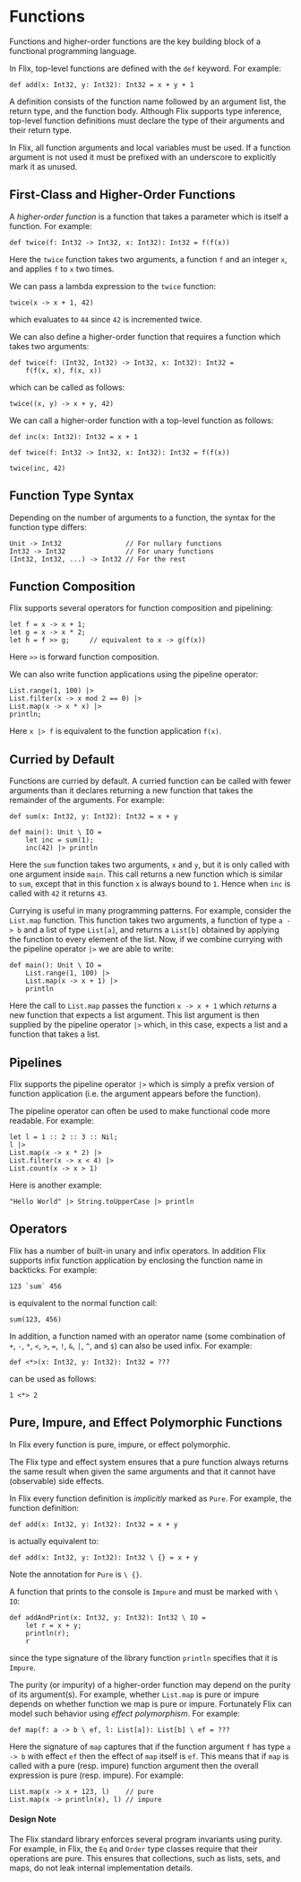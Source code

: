 # Functions

Functions and higher-order functions are the key
building block of a functional programming language.

In Flix, top-level functions are defined with the
`def` keyword.
For example:

```flix
def add(x: Int32, y: Int32): Int32 = x + y + 1
```

A definition consists of the function name followed
by an argument list, the return type, and the
function body.
Although Flix supports type
inference, top-level function definitions must
declare the type of their arguments and their return
type.

In Flix, all function arguments and local variables
must be used.
If a function argument is not used it must be
prefixed with an underscore to explicitly mark it as
unused.

## First-Class and Higher-Order Functions

A _higher-order function_ is a function that takes a
parameter which is itself a function.
For example:

```flix
def twice(f: Int32 -> Int32, x: Int32): Int32 = f(f(x))
```

Here the `twice` function takes two arguments, a
function `f` and an integer `x`, and applies `f` to
`x` two times.

We can pass a lambda expression to the `twice`
function:

```flix
twice(x -> x + 1, 42)
```

which evaluates to `44` since `42` is incremented
twice.

We can also define a higher-order function that
requires a function which takes two arguments:

```flix
def twice(f: (Int32, Int32) -> Int32, x: Int32): Int32 =
    f(f(x, x), f(x, x))
```

which can be called as follows:

```flix
twice((x, y) -> x + y, 42)
```

We can call a higher-order function with a top-level
function as follows:

```flix
def inc(x: Int32): Int32 = x + 1

def twice(f: Int32 -> Int32, x: Int32): Int32 = f(f(x))

twice(inc, 42)
```

## Function Type Syntax

Depending on the number of arguments to a function,
the syntax for the function type differs:

```flix
Unit -> Int32                // For nullary functions
Int32 -> Int32               // For unary functions
(Int32, Int32, ...) -> Int32 // For the rest
```

## Function Composition

Flix supports several operators for function
composition and pipelining:

```flix
let f = x -> x + 1;
let g = x -> x * 2;
let h = f >> g;     // equivalent to x -> g(f(x))
```

Here `>>` is forward function composition.

We can also write function applications using the
pipeline operator:

```flix
List.range(1, 100) |>
List.filter(x -> x mod 2 == 0) |>
List.map(x -> x * x) |>
println;
```

Here `x |> f` is equivalent to the function
application `f(x)`.

## Curried by Default

Functions are curried by default.
A curried function can be called with fewer
arguments than it declares returning a new function
that takes the remainder of the arguments.
For example:

```flix
def sum(x: Int32, y: Int32): Int32 = x + y

def main(): Unit \ IO =
    let inc = sum(1);
    inc(42) |> println
```

Here the `sum` function takes two arguments, `x` and
`y`, but it is only called with one argument inside
`main`.
This call returns a new function which is
similar to `sum`, except that in this function `x`
is always bound to `1`.
Hence when `inc` is called with `42` it returns `43`.

Currying is useful in many programming patterns.
For example, consider the `List.map` function.
This function takes two arguments, a function of
type `a -> b` and a list of type `List[a]`, and
returns a `List[b]` obtained by applying the
function to every element of the list.
Now, if we combine currying with the pipeline
operator `|>` we are able to write:

```flix
def main(): Unit \ IO =
    List.range(1, 100) |>
    List.map(x -> x + 1) |>
    println
```

Here the call to `List.map` passes the function
`x -> x + 1` which _returns_ a new function that
expects a list argument.
This list argument is then supplied by the pipeline
operator `|>` which, in this case, expects a list
and a function that takes a list.

## Pipelines

Flix supports the pipeline operator `|>` which is
simply a prefix version of function application (i.e.
the argument appears before the function).

The pipeline operator can often be used to make
functional code more readable.
For example:

```flix
let l = 1 :: 2 :: 3 :: Nil;
l |>
List.map(x -> x * 2) |>
List.filter(x -> x < 4) |>
List.count(x -> x > 1)
```

Here is another example:

```flix
"Hello World" |> String.toUpperCase |> println
```

## Operators

Flix has a number of built-in unary and infix operators.
In addition Flix supports infix function application by enclosing
the function name in backticks. For example:

```flix
123 `sum` 456
```

is equivalent to the normal function call:

```flix
sum(123, 456)
```

In addition, a function named with an operator name (some combination of `+`, `-`, `*`, `<`, `>`, `=`, `!`, `&`, `|`, `^`, and `$`) can also be used infix. For example:

```flix
def <*>(x: Int32, y: Int32): Int32 = ???
```

can be used as follows:

```flix
1 <*> 2
```

## Pure, Impure, and Effect Polymorphic Functions

In Flix every function is pure, impure, or effect
polymorphic.

The Flix type and effect system ensures that a pure
function always returns the same result when given
the same arguments and that it cannot have
(observable) side effects.

In Flix every function definition is _implicitly_
marked as `Pure`.
For example, the function definition:

```flix
def add(x: Int32, y: Int32): Int32 = x + y
```

is actually equivalent to:

```flix
def add(x: Int32, y: Int32): Int32 \ {} = x + y
```

Note the annotation for `Pure` is `\ {}`.

A function that prints to the console is `Impure`
and must be marked with `\ IO`:

```flix
def addAndPrint(x: Int32, y: Int32): Int32 \ IO =
    let r = x + y;
    println(r);
    r
```

since the type signature of the library function
`println` specifies that it is `Impure`.

The purity (or impurity) of a higher-order function
may depend on the purity of its argument(s).
For example, whether `List.map` is pure or impure
depends on whether function we map is pure or
impure.
Fortunately Flix can model such behavior using
_effect polymorphism_.
For example:

```flix
def map(f: a -> b \ ef, l: List[a]): List[b] \ ef = ???
```

Here the signature of `map` captures that if the
function argument `f` has type `a -> b` with effect
`ef` then the effect of `map` itself is `ef`.
This means that if `map` is called with a pure
(resp. impure) function argument then the overall
expression is pure (resp. impure).
For example:

```flix
List.map(x -> x + 123, l)    // pure
List.map(x -> println(x), l) // impure
```

#### Design Note

The Flix standard library enforces several program
invariants using purity.
For example, in Flix, the `Eq` and `Order` type
classes require that their operations are pure.
This ensures that collections, such as lists, sets,
and maps, do not leak internal implementation
details.
